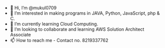 - 👋 Hi, I’m @mukul0709
- 👀 I’m interested in making programs in JAVA, Python, JavaScript, php & C.
- 🌱 I’m currently learning Cloud Computing.
- 💞️ I’m looking to collaborate and learning AWS Solution Architect Associate
- 📫 How to reach me - Contact no. 8219337762

<!---
mukul0709/mukul0709 is a ✨ special ✨ repository because its `README.md` (this file) appears on your GitHub profile.
You can click the Preview link to take a look at your changes.
--->
